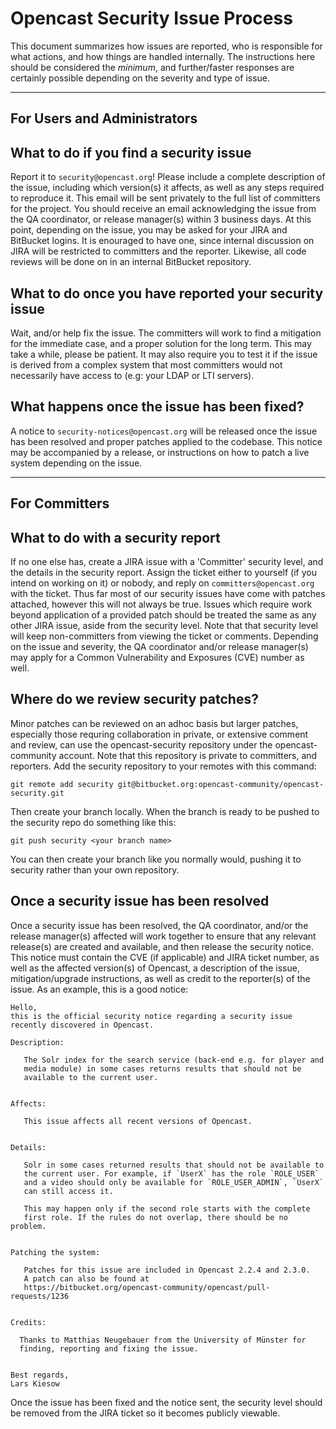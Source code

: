 Opencast Security Issue Process
===============================

This document summarizes how issues are reported, who is responsible for what actions, and how things are handled
internally. The instructions here should be considered the *minimum*, and further/faster responses are certainly
possible depending on the severity and type of issue.

----------------------------

For Users and Administrators
----------------------------

What to do if you find a security issue
---------------------------------------

Report it to `security@opencast.org`! Please include a complete description of the issue, including which version(s) it
affects, as well as any steps required to reproduce it. This email will be sent privately to the full list of
committers for the project. You should receive an email acknowledging the issue from the QA coordinator, or release
manager(s) within 3 business days. At this point, depending on the issue, you may be asked for your JIRA and BitBucket
logins. It is enouraged to have one, since internal discussion on JIRA will be restricted to committers and the
reporter. Likewise, all code reviews will be done on in an internal BitBucket repository.

What to do once you have reported your security issue
-----------------------------------------------------

Wait, and/or help fix the issue. The committers will work to find a mitigation for the immediate case, and a proper
solution for the long term. This may take a while, please be patient. It may also require you to test it if the issue
is derived from a complex system that most committers would not necessarily have access to (e.g: your LDAP or LTI
servers).

What happens once the issue has been fixed?
-------------------------------------------
A notice to `security-notices@opencast.org` will be released once the issue has been resolved and proper patches applied
to the codebase. This notice may be accompanied by a release, or instructions on how to patch a live system depending
on the issue.


----------------------------

For Committers
--------------

What to do with a security report
---------------------------------

If no one else has, create a JIRA issue with a 'Committer' security level, and the details in the security report.
Assign the ticket either to yourself (if you intend on working on it) or nobody, and reply on `committers@opencast.org`
with the ticket. Thus far most of our security issues have come with patches attached, however this will not always be
true. Issues which require work beyond application of a provided patch should be treated the same as any other JIRA
issue, aside from the security level. Note that that security level will keep non-committers from viewing the ticket
or comments. Depending on the issue and severity, the QA coordinator and/or release manager(s) may apply for a Common
 Vulnerability and Exposures (CVE) number as well.

Where do we review security patches?
------------------------------------

Minor patches can be reviewed on an adhoc basis but larger patches, especially those requring collaboration in private,
or extensive comment and review, can use the opencast-security repository under the opencast-community account. Note
that this repository is private to committers, and reporters. Add the security repository to your remotes with this
command:

```no-highlight
git remote add security git@bitbucket.org:opencast-community/opencast-security.git
```

Then create your branch locally. When the branch is ready to be pushed to the security repo do something like this:

```no-highlight
git push security <your branch name>
```

You can then create your branch like you normally would, pushing it to security rather than your own repository.

Once a security issue has been resolved
---------------------------------------

Once a security issue has been resolved, the QA coordinator, and/or the release manager(s) affected will work together
to ensure that any relevant release(s) are created and available, and then release the security notice. This notice
must contain the CVE (if applicable) and JIRA ticket number, as well as the affected version(s) of Opencast, a
description of the issue, mitigation/upgrade instructions, as well as credit to the reporter(s) of the issue. As an
example, this is a good notice:

```no-highlight
Hello,
this is the official security notice regarding a security issue
recently discovered in Opencast.

Description:

   The Solr index for the search service (back-end e.g. for player and
   media module) in some cases returns results that should not be
   available to the current user.


Affects:

   This issue affects all recent versions of Opencast.


Details:

   Solr in some cases returned results that should not be available to
   the current user. For example, if `UserX` has the role `ROLE_USER`
   and a video should only be available for `ROLE_USER_ADMIN`, `UserX`
   can still access it.

   This may happen only if the second role starts with the complete
   first role. If the rules do not overlap, there should be no problem.


Patching the system:

   Patches for this issue are included in Opencast 2.2.4 and 2.3.0.
   A patch can also be found at
   https://bitbucket.org/opencast-community/opencast/pull-requests/1236


Credits:

  Thanks to Matthias Neugebauer from the University of Münster for
  finding, reporting and fixing the issue.


Best regards,
Lars Kiesow
```

Once the issue has been fixed and the notice sent, the security level should be removed from the JIRA ticket so it
becomes publicly viewable.
